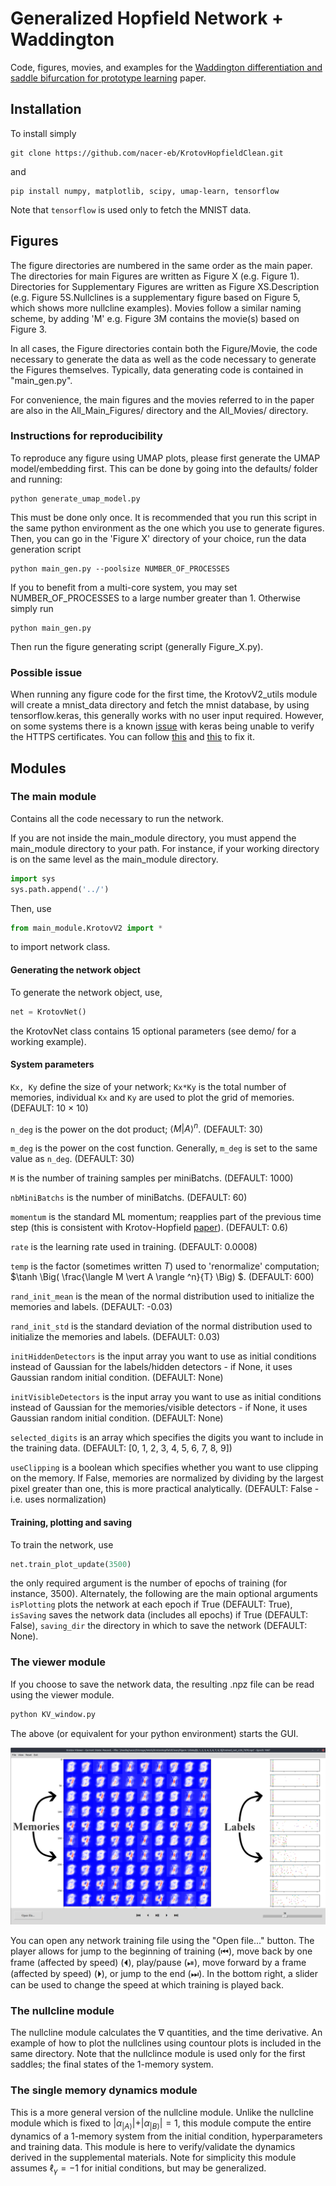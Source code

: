 # Generalized Hopfield Network + Waddington

Code, figures, movies, and examples for the [Waddington differentiation and saddle bifurcation for prototype learning](https://arxiv.org/) paper. 

## Installation

To install simply

    git clone https://github.com/nacer-eb/KrotovHopfieldClean.git
    
and

    pip install numpy, matplotlib, scipy, umap-learn, tensorflow
    
Note that `tensorflow` is used only to fetch the MNIST data. 

## Figures

The figure directories are numbered in the same order as the main paper. The directories for main Figures are written as Figure X (e.g. Figure 1). 
Directories for Supplementary Figures are written as Figure XS.Description (e.g. Figure 5S.Nullclines is a supplementary figure based on Figure 5, which shows more nullcline examples).
Movies follow a similar naming scheme, by adding 'M' e.g. Figure 3M contains the movie(s) based on Figure 3. 

In all cases, the Figure directories contain both the Figure/Movie, the code necessary to generate the data as well as the code necessary to generate the Figures themselves. Typically, data generating code is contained in "main_gen.py". 

For convenience, the main figures and the movies referred to in the paper are also in the All_Main_Figures/ directory and the All_Movies/ directory.

### Instructions for reproducibility 

To reproduce any figure using UMAP plots, please first generate the UMAP model/embedding first. This can be done by going into the defaults/ folder and running:
	
	python generate_umap_model.py
	
This must be done only once. It is recommended that you run this script in the same python environment as the one which you use to generate figures. Then, you can go in the 'Figure X' directory of your choice, run the data generation script 

	python main_gen.py --poolsize NUMBER_OF_PROCESSES
	
If you to benefit from a multi-core system, you may set NUMBER_OF_PROCESSES to a large number greater than 1. Otherwise simply run

	python main_gen.py
	
Then run the figure generating script (generally Figure_X.py).

### Possible issue

When running any figure code for the first time, the KrotovV2_utils module will create a mnist_data directory and fetch the mnist database, by using tensorflow.keras, this generally works with no user input required. However, on some systems there is a known [issue](https://github.com/tensorflow/tensorflow/issues/33285) with keras being unable to verify the HTTPS certificates. You can follow [this](https://github.com/tensorflow/tensorflow/issues/33285#issuecomment-541417311) and [this](https://github.com/tensorflow/tensorflow/issues/33285#issuecomment-541417311) to fix it.


## Modules

### The main module

Contains all the code necessary to run the network. 

If you are not inside the main_module directory, you must append the main_module directory to your path. For instance, if your working directory is on the same level as the main_module directory. 

```python
import sys
sys.path.append('../')
```

Then, use

```python
from main_module.KrotovV2 import *
```

to import network class.

#### Generating the network object

To generate the network object, use,

```python
net = KrotovNet()
```
    
the KrotovNet class contains 15 optional parameters (see demo/ for a working example).

#### System parameters

`Kx, Ky` define the size of your network; `Kx*Ky` is the total number of memories, individual `Kx` and `Ky` are used to plot the grid of memories. (DEFAULT: 10 $\times$ 10)

`n_deg` is the power on the dot product; $\langle M \vert A \rangle ^n$. (DEFAULT: 30)

`m_deg` is the power on the cost function. Generally, `m_deg` is set to the same value as `n_deg`. (DEFAULT: 30)

`M` is the number of training samples per miniBatchs. (DEFAULT: 1000)

`nbMiniBatchs` is the number of miniBatchs. (DEFAULT: 60)

`momentum` is the standard ML momentum; reapplies part of the previous time step (this is consistent with Krotov-Hopfield [paper](https://arxiv.org/abs/1606.01164)). (DEFAULT: 0.6)

`rate` is the learning rate used in training. (DEFAULT: 0.0008)

`temp` is the factor (sometimes written $T$) used to 'renormalize' computation; $\tanh \Big( \frac{\langle M \vert A \rangle ^n}{T} \Big) $. (DEFAULT: 600)

`rand_init_mean` is the mean of the normal distribution used to initialize the memories and labels. (DEFAULT: -0.03)

`rand_init_std` is the standard deviation of the normal distribution used to initialize the memories and labels. (DEFAULT: 0.03)

`initHiddenDetectors` is the input array you want to use as initial conditions instead of Gaussian for the labels/hidden detectors - if None, 
it uses Gaussian random initial condition. (DEFAULT: None)

`initVisibleDetectors` is the input array you want to use as initial conditions instead of Gaussian for the memories/visible detectors - if None, 
it uses Gaussian random initial condition. (DEFAULT: None)

`selected_digits` is an array which specifies the digits you want to include in the training data. (DEFAULT: [0, 1, 2, 3, 4, 5, 6, 7, 8, 9])

`useClipping` is a boolean which specifies whether you want to use clipping on the memory. If False, memories are normalized by dividing by the largest pixel greater than one, this is more practical analytically. (DEFAULT: False - i.e. uses normalization)

#### Training, plotting and saving

To train the network, use 

```python
net.train_plot_update(3500)
```

the only required argument is the number of epochs of training (for instance, 3500). Alternately, the following are the main optional arguments `isPlotting` plots the network at each epoch if True (DEFAULT: True), `isSaving` saves the network data (includes all epochs) if True (DEFAULT: False), `saving_dir` the directory in which to save the network (DEFAULT: None).


### The viewer module

If you choose to save the network data, the resulting .npz file can be read using the viewer module. 

```bash
python KV_window.py
```

The above (or equivalent for your python environment) starts the GUI. 

![Screenshot of view_module](viewer_module/Screenshot.png)

You can open any network training file using the "Open file..." button. The player allows for jump to the beginning of training (⏮), move back by one frame (affected by speed) (⏴), play/pause (⏯), move forward by a frame (affected by speed) (⏵), or jump to the end (⏭). In the bottom right, a slider can be used to change the speed at which training is played back.

### The nullcline module

The nullcline module calculates the $\nabla$ quantities, and the time derivative. An example of how to plot the nullclines using countour plots is included in the same directory. Note that the nullclince module is used only for the first saddles; the final states of the 1-memory system. 

### The single memory dynamics module

This is a more general version of the nullcline module. Unlike the nullcline module which is fixed to $\vert \alpha_{ \vert A \rangle } \vert + \vert \alpha_{\vert B \rangle} \vert = 1$, this module compute the entire dynamics of a 1-memory system from the initial condition, hyperparameters and training data. This module is here to verify/validate the dynamics derived in the supplemental materials. Note for simplicity this module assumes $\ell_{\gamma} = -1$ for initial conditions, but may be generalized.


